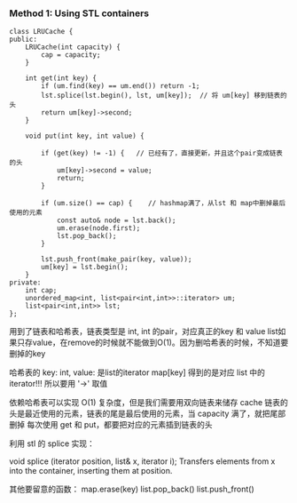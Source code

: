 ### Method 1: Using STL containers
```
class LRUCache {
public:
    LRUCache(int capacity) {
        cap = capacity;
    }
    
    int get(int key) {
        if (um.find(key) == um.end()) return -1;
        lst.splice(lst.begin(), lst, um[key]);  // 将 um[key] 移到链表的头
        return um[key]->second;
    }
    
    void put(int key, int value) {

        if (get(key) != -1) {   // 已经有了，直接更新，并且这个pair变成链表的头
            um[key]->second = value;
            return;
        }

        if (um.size() == cap) {    // hashmap满了，从lst 和 map中删掉最后使用的元素
            const auto& node = lst.back();
            um.erase(node.first);
            lst.pop_back();
        }
        
        lst.push_front(make_pair(key, value));
        um[key] = lst.begin();
    }
private:
    int cap;
    unordered_map<int, list<pair<int,int>>::iterator> um;
    list<pair<int,int>> lst;
};
```

用到了链表和哈希表，链表类型是 int, int 的pair，对应真正的key 和 value
list如果只存value，在remove的时候就不能做到O(1)。因为删哈希表的时候，不知道要删掉的key

哈希表的 key: int, value: 是list的iterator
map[key] 得到的是对应 list 中的iterator!!!  所以要用 '->' 取值

依赖哈希表可以实现 O(1) 复杂度，但是我们需要用双向链表来储存 cache
链表的头是最近使用的元素，链表的尾是最后使用的元素，当 capacity 满了，就把尾部删掉
每次使用 get 和 put，都要把对应的元素插到链表的头

利用 stl 的 splice 实现：

void splice (iterator position, list& x, iterator i);
Transfers elements from x into the container, inserting them at position.

其他要留意的函数：
map.erase(key)
list.pop_back()
list.push_front()

